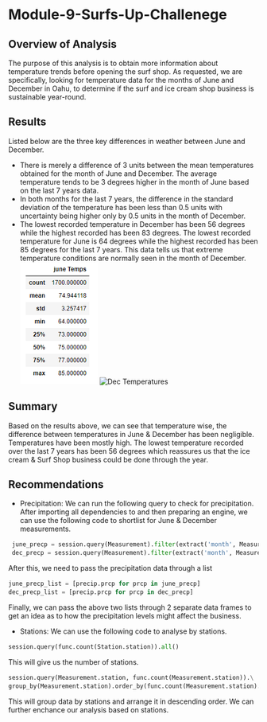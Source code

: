 # Module-9-Surfs-Up-Challenege
## Overview of Analysis
The purpose of this analysis is to obtain more information about temperature trends before opening the surf shop. As requested, we are specifically, looking for temperature data for the months of June and December in Oahu, to determine if the surf and ice cream shop business is sustainable year-round.
## Results
Listed below are the three key differences in weather between June and December.
-	There is merely a difference of 3 units between the mean temperatures obtained for the month of June and December. The average temperature tends to be 3 degrees higher in the month of June based on the last 7 years data.
-	In both months for the last 7 years, the difference in the standard deviation of the temperature has been less than 0.5 units with uncertainty being higher only by 0.5 units in the month of December.
-	The lowest recorded temperature in December has been 56 degrees while the highest recorded has been 83 degrees. The lowest recorded temperature for June is 64 degrees while the highest recorded has been 85 degrees for the last 7 years.  This data tells us that extreme temperature conditions are normally seen in the month of December.
![June Temperatures](https://github.com/ritwikthakar/Module-9-Surfs-Up-Challenege/blob/main/Resources/June%20Temps.PNG)
![Dec Temperatures]()
## Summary
Based on the results above, we can see that temperature wise, the difference between temperatures in June & December has been negligible. Temperatures have been mostly high. The lowest temperature recorded over the last 7 years has been 56 degrees which reassures us that the ice cream & Surf Shop business could be done through the year.
## Recommendations
-	Precipitation: We can run the following query to check for precipitation. 
After importing all dependencies to and then preparing an engine, we can
use the following code to shortlist for June & December measurements.
```python
 june_precp = session.query(Measurement).filter(extract('month', Measurement.date) == 6)
 dec_precp = session.query(Measurement).filter(extract('month', Measurement.date) == 6)
 ``` 
 After this, we need to pass the precipitation data through a list
```python
june_precp_list = [precip.prcp for prcp in june_precp]
dec_precp_list = [precip.prcp for prcp in dec_precp]
```
Finally, we can pass the above two lists through 2 separate data frames to get an idea as to how
the precipitation levels might affect the business.

-	Stations: We can use the following code to analyse by stations.
```python
session.query(func.count(Station.station)).all()
```
This will give us the number of stations.
```python
session.query(Measurement.station, func.count(Measurement.station)).\
group_by(Measurement.station).order_by(func.count(Measurement.station).desc()).all()
```
This will group data by stations and arrange it in descending order. We can further enchance our analysis based on stations.
